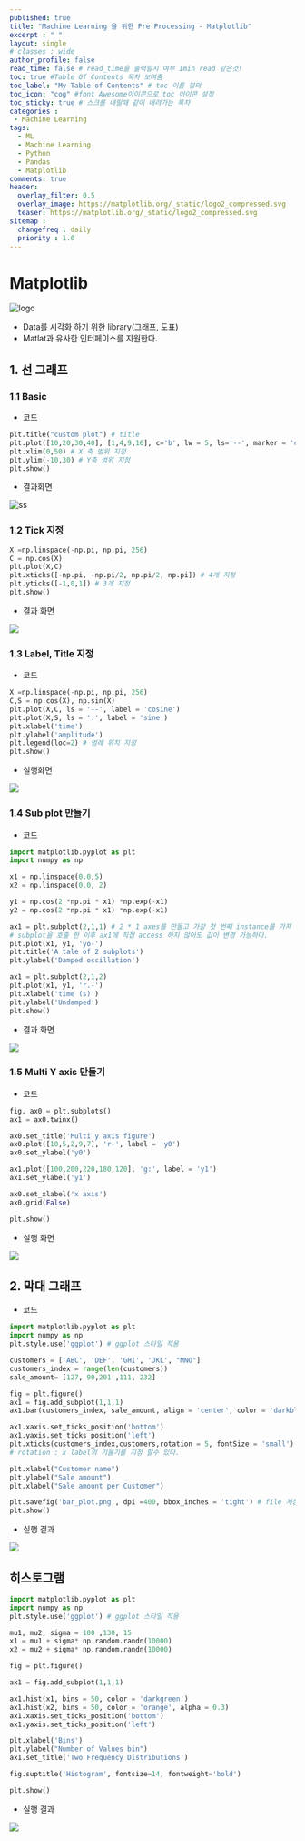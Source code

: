 ```yaml
---
published: true
title: "Machine Learning 을 위한 Pre Processing - Matplotlib"
excerpt : " "
layout: single
# classes : wide
author_profile: false
read_time: false # read_time을 출력할지 여부 1min read 같은것!
toc: true #Table Of Contents 목차 보여줌
toc_label: "My Table of Contents" # toc 이름 정의
toc_icon: "cog" #font Awesome아이콘으로 toc 아이콘 설정
toc_sticky: true # 스크롤 내릴때 같이 내려가는 목차
categories :
 - Machine Learning
tags: 
  - ML
  - Machine Learning
  - Python
  - Pandas
  - Matplotlib
comments: true
header:
  overlay_filter: 0.5
  overlay_image: https://matplotlib.org/_static/logo2_compressed.svg
  teaser: https://matplotlib.org/_static/logo2_compressed.svg
sitemap :
  changefreq : daily
  priority : 1.0
---
```


# Matplotlib

![logo](https://img1.daumcdn.net/thumb/R800x0/?scode=mtistory2&fname=https%3A%2F%2Ft1.daumcdn.net%2Fcfile%2Ftistory%2F99F963385B1E17B318)

- Data를 시각화 하기 위한 library(그래프, 도표)
- Matlat과 유사한 인터페이스를 지원한다.

## 1. 선 그래프

### 1.1 Basic

- 코드

~~~python
plt.title("custom plot") # title
plt.plot([10,20,30,40], [1,4,9,16], c='b', lw = 5, ls='--', marker = 'o', ms=15, mec='g', mew =5, mfc = 'r')
plt.xlim(0,50) # X 축 범위 지정
plt.ylim(-10,30) # Y축 범위 지정
plt.show()
~~~

- 결과화면

![ss](/assets/images/Figure_1.png)

### 1.2 Tick 지정

~~~python
X =np.linspace(-np.pi, np.pi, 256)
C = np.cos(X)
plt.plot(X,C)
plt.xticks([-np.pi, -np.pi/2, np.pi/2, np.pi]) # 4개 지정
plt.yticks([-1,0,1]) # 3개 지정
plt.show()
~~~

- 결과 화면

![](/assets/images/2019-10-31-11-08-51.png)

### 1.3 Label, Title 지정

- 코드

~~~python
X =np.linspace(-np.pi, np.pi, 256)
C,S = np.cos(X), np.sin(X)
plt.plot(X,C, ls = '--', label = 'cosine')
plt.plot(X,S, ls = ':', label = 'sine')
plt.xlabel('time')
plt.ylabel('amplitude')
plt.legend(loc=2) # 범례 위치 지정
plt.show()
~~~

- 실행화면

![](/assets/images/2019-10-31-11-02-41.png)

### 1.4 Sub plot 만들기

- 코드

~~~python
import matplotlib.pyplot as plt
import numpy as np

x1 = np.linspace(0.0,5)
x2 = np.linspace(0.0, 2)

y1 = np.cos(2 *np.pi * x1) *np.exp(-x1)
y2 = np.cos(2 *np.pi * x1) *np.exp(-x1)

ax1 = plt.subplot(2,1,1) # 2 * 1 axes를 만들고 가장 첫 번째 instance를 가져 온다
# subplot을 호출 한 이후 ax1에 직접 access 하지 않아도 값이 변경 가능하다.
plt.plot(x1, y1, 'yo-')
plt.title('A tale of 2 subplots')
plt.ylabel('Damped oscillation')

ax1 = plt.subplot(2,1,2)
plt.plot(x1, y1, 'r.-')
plt.xlabel('time (s)')
plt.ylabel('Undamped')
plt.show()
~~~

- 결과 화면

![](/assets/images/2019-10-31-11-25-20.png)

### 1.5 Multi Y axis 만들기

- 코드

~~~ python
fig, ax0 = plt.subplots()
ax1 = ax0.twinx()

ax0.set_title('Multi y axis figure')
ax0.plot([10,5,2,9,7], 'r-', label = 'y0')
ax0.set_ylabel('y0')

ax1.plot([100,200,220,180,120], 'g:', label = 'y1')
ax1.set_ylabel('y1')

ax0.set_xlabel('x axis')
ax0.grid(False)

plt.show()
~~~

- 실행 화면

![](/assets/images/2019-10-31-11-34-55.png)

## 2. 막대 그래프

- 코드

~~~python
import matplotlib.pyplot as plt
import numpy as np
plt.style.use('ggplot') # ggplot 스타일 적용

customers = ['ABC', 'DEF', 'GHI', 'JKL', "MNO"]
customers_index = range(len(customers))
sale_amount= [127, 90,201 ,111, 232]

fig = plt.figure()
ax1 = fig.add_subplot(1,1,1)
ax1.bar(customers_index, sale_amount, align = 'center', color = 'darkblue')

ax1.xaxis.set_ticks_position('bottom')
ax1.yaxis.set_ticks_position('left')
plt.xticks(customers_index,customers,rotation = 5, fontSize = 'small') 
# rotation : x label의 기울기를 지정 할수 있다.  

plt.xlabel("Customer name")
plt.ylabel("Sale amount")
plt.xlabel("Sale amount per Customer")

plt.savefig('bar_plot.png', dpi =400, bbox_inches = 'tight') # file 저장
plt.show()
~~~

- 실행 결과

![](/assets/images/2019-10-31-11-49-43.png)

## 히스토그램

~~~python
import matplotlib.pyplot as plt
import numpy as np
plt.style.use('ggplot') # ggplot 스타일 적용

mu1, mu2, sigma = 100 ,130, 15
x1 = mu1 + sigma* np.random.randn(10000)
x2 = mu2 + sigma* np.random.randn(10000)

fig = plt.figure()

ax1 = fig.add_subplot(1,1,1)

ax1.hist(x1, bins = 50, color = 'darkgreen')
ax1.hist(x2, bins = 50, color = 'orange', alpha = 0.3)
ax1.xaxis.set_ticks_position('bottom')
ax1.yaxis.set_ticks_position('left')

plt.xlabel('Bins')
plt.ylabel("Number of Values bin")
ax1.set_title('Two Frequency Distributions')

fig.suptitle('Histogram', fontsize=14, fontweight='bold')

plt.show()

~~~

- 실행 결과

![](/assets/images/2019-10-31-13-52-05.png)
